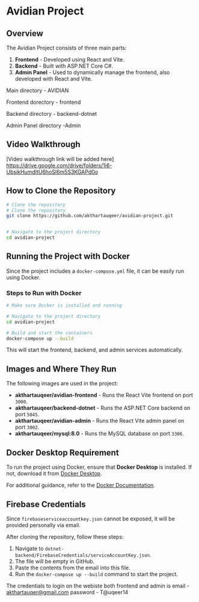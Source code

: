 # Avidian Project

## Overview
The Avidian Project consists of three main parts:

1. **Frontend** - Developed using React and Vite.
2. **Backend** - Built with ASP.NET Core C#.
3. **Admin Panel** - Used to dynamically manage the frontend, also developed with React and Vite.

Main directory - AVIDIAN

Frontend dorectory - frontend

Backend directory - backend-dotnet

Admin Panel directory -Admin

## Video Walkthrough
[Video walkthrough link will be added here]
https://drive.google.com/drive/folders/1i6-UbsikHumdItU6hoSl6m5S3KGAPd0o

## How to Clone the Repository
```sh
# Clone the repository
# Clone the repository
git clone https://github.com/akthartauqeer/avidian-project.git


# Navigate to the project directory
cd avidian-project
```

## Running the Project with Docker
Since the project includes a `docker-compose.yml` file, it can be easily run using Docker.

### **Steps to Run with Docker**
```sh
# Make sure Docker is installed and running

# Navigate to the project directory
cd avidian-project

# Build and start the containers
docker-compose up --build
```

This will start the frontend, backend, and admin services automatically.

## Images and Where They Run
The following images are used in the project:
- **akthartauqeer/avidian-frontend** - Runs the React Vite frontend on port `3000`.
- **akthartauqeer/backend-dotnet** - Runs the ASP.NET Core backend on port `5045`.
- **akthartauqeer/avidian-admin** - Runs the React Vite admin panel on port `3002`.
- **akthartauqeer/mysql:8.0** - Runs the MySQL database on port `3306`.

## Docker Desktop Requirement
To run the project using Docker, ensure that **Docker Desktop** is installed. If not, download it from [Docker Desktop](https://www.docker.com/products/docker-desktop/).

For additional guidance, refer to the [Docker Documentation](https://docs.docker.com/get-docker/).

## Firebase Credentials
Since `firebaseserviceaccountkey.json` cannot be exposed, it will be provided personally via email. 

After cloning the repository, follow these steps:
1. Navigate to `dotnet-backend/FirebaseCredentials/serviceAccountKey.json`.
2. The file will be empty in GitHub.
3. Paste the contents from the email into this file.
4. Run the `docker-compose up --build` command to start the project.

The credentials to login on the webiste both frontend and admin is 
email - akthartauqer@gmail.com password - T@uqeer14

